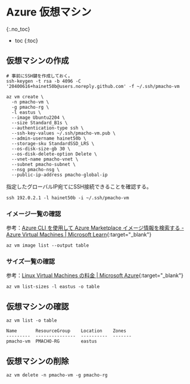 # Azure 仮想マシン
{:.no_toc}

* toc
{:toc}

## 仮想マシンの作成
```shell
# 事前にSSH鍵を作成しておく。
ssh-keygen -t rsa -b 4096 -C '20400616+hainet50b@users.noreply.github.com' -f ~/.ssh/pmacho-vm

az vm create \
  -n pmacho-vm \
  -g pmacho-rg \
  -l eastus \
  --image Ubuntu2204 \
  --size Standard_B1s \
  --authentication-type ssh \
  --ssh-key-values ~/.ssh/pmacho-vm.pub \
  --admin-username hainet50b \
  --storage-sku StandardSSD_LRS \
  --os-disk-size-gb 30 \
  --os-disk-delete-option Delete \
  --vnet-name pmacho-vnet \
  --subnet pmacho-subnet \
  --nsg pmacho-nsg \
  --public-ip-address pmacho-global-ip
```

指定したグローバルIP宛てにSSH接続できることを確認する。
```shell
ssh 192.0.2.1 -l hainet50b -i ~/.ssh/pmacho-vm
```

### イメージ一覧の確認
参考：[Azure CLI を使用して Azure Marketplace イメージ情報を検索する - Azure Virtual Machines \| Microsoft Learn](https://docs.microsoft.com/azure/virtual-machines/linux/cli-ps-findimage){:target="_blank"}


```shell
az vm image list --output table
```

### サイズ一覧の確認
参考：[Linux Virtual Machines の料金 \| Microsoft Azure](https://azure.microsoft.com/pricing/details/virtual-machines){:target="_blank"}


```shell
az vm list-sizes -l eastus -o table
```

## 仮想マシンの確認
```shell
az vm list -o table

Name       ResourceGroup    Location    Zones
---------  ---------------  ----------  -------
pmacho-vm  PMACHO-RG        eastus
```

## 仮想マシンの削除
```shell
az vm delete -n pmacho-vm -g pmacho-rg
```
